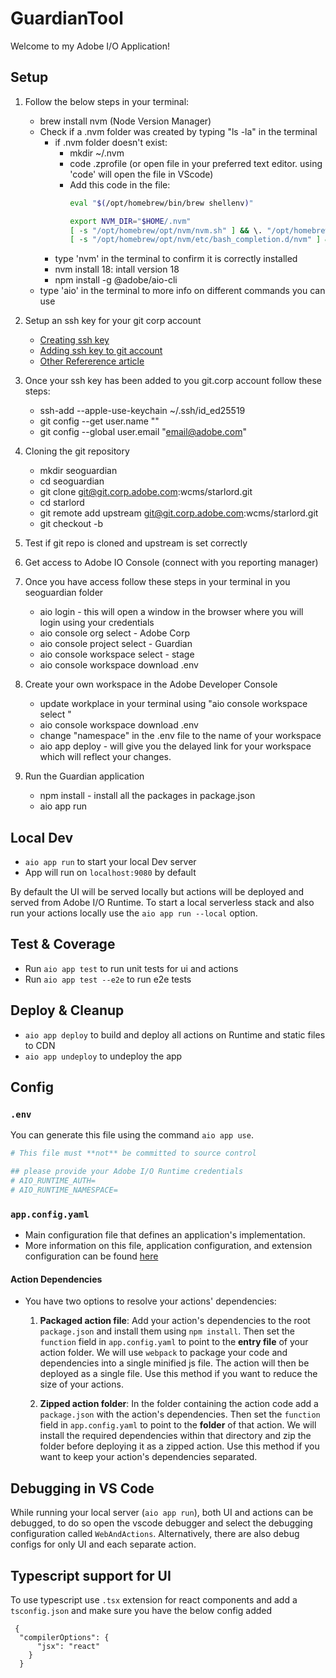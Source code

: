# GuardianTool

Welcome to my Adobe I/O Application!

## Setup

1. Follow the below steps in your terminal:
   * brew install nvm (Node Version Manager)
   * Check if a .nvm folder was created by typing "ls -la" in the terminal
     - if .nvm folder doesn't exist:
       * mkdir ~/.nvm
       * code .zprofile (or open file in your preferred text editor. using 'code' will open the file in VScode)
       * Add this code in the file:
         ```bash
         eval "$(/opt/homebrew/bin/brew shellenv)"
  
         export NVM_DIR="$HOME/.nvm"
         [ -s "/opt/homebrew/opt/nvm/nvm.sh" ] && \. "/opt/homebrew/opt/nvm/nvm.sh" # This loads nvm
         [ -s "/opt/homebrew/opt/nvm/etc/bash_completion.d/nvm" ] && \. "/opt/homebrew/opt/nvm/etc/bash_completion.d/nvm" # This loads nvm bash_completion      
         ```
     - type 'nvm' in the terminal to confirm it is correctly installed
     - nvm install 18: intall version 18
     - npm install -g @adobe/aio-cli
   * type 'aio' in the terminal to more info on different commands you can use
   
2. Setup an ssh key for your git corp account
   * [Creating ssh key](https://docs.github.com/en/authentication/connecting-to-github-with-ssh/generating-a-new-ssh-key-and-adding-it-to-the-ssh-agent)
   * [Adding ssh key to git account](https://docs.github.com/en/authentication/connecting-to-github-with-ssh/adding-a-new-ssh-key-to-your-github-account)
   * [Other Refererence article](https://docs.github.com/en/authentication/connecting-to-github-with-ssh/adding-a-new-ssh-key-to-your-github-account)
  
3. Once your ssh key has been added to you git.corp account follow these steps:
   * ssh-add --apple-use-keychain ~/.ssh/id_ed25519
   * git config --get user.name "<username>"
   * git config --global user.email "<email@adobe.com>"
  
4. Cloning the git repository
   * mkdir seoguardian
   * cd seoguardian
   * git clone git@git.corp.adobe.com:wcms/starlord.git
   * cd starlord
   * git remote add upstream git@git.corp.adobe.com:wcms/starlord.git
   * git checkout -b <branchname>

5. Test if git repo is cloned and upstream is set correctly

6. Get access to Adobe IO Console (connect with you reporting manager)

7. Once you have access follow these steps in your terminal in you seoguardian folder
   * aio login - this will open a window in the browser where you will login using your credentials
   * aio console org select - Adobe Corp
   * aio console project select - Guardian
   * aio console workspace select - stage
   * aio console workspace download .env
  
8. Create your own workspace in the Adobe Developer Console
   * update workplace in your terminal using "aio console workspace select <yourworkspace>"
   * aio console workspace download .env
   * change "namespace" in the .env file to the name of your workspace
   * aio app deploy - will give you the delayed link for your workspace which will reflect your changes.

9. Run the Guardian application
    * npm install - install all the packages in package.json
    * aio app run

## Local Dev

- `aio app run` to start your local Dev server
- App will run on `localhost:9080` by default

By default the UI will be served locally but actions will be deployed and served from Adobe I/O Runtime. To start a
local serverless stack and also run your actions locally use the `aio app run --local` option.

## Test & Coverage

- Run `aio app test` to run unit tests for ui and actions
- Run `aio app test --e2e` to run e2e tests

## Deploy & Cleanup

- `aio app deploy` to build and deploy all actions on Runtime and static files to CDN
- `aio app undeploy` to undeploy the app

## Config

### `.env`

You can generate this file using the command `aio app use`. 

```bash
# This file must **not** be committed to source control

## please provide your Adobe I/O Runtime credentials
# AIO_RUNTIME_AUTH=
# AIO_RUNTIME_NAMESPACE=
```

### `app.config.yaml`

- Main configuration file that defines an application's implementation. 
- More information on this file, application configuration, and extension configuration 
  can be found [here](https://developer.adobe.com/app-builder/docs/guides/appbuilder-configuration/#appconfigyaml)

#### Action Dependencies

- You have two options to resolve your actions' dependencies:

  1. **Packaged action file**: Add your action's dependencies to the root
   `package.json` and install them using `npm install`. Then set the `function`
   field in `app.config.yaml` to point to the **entry file** of your action
   folder. We will use `webpack` to package your code and dependencies into a
   single minified js file. The action will then be deployed as a single file.
   Use this method if you want to reduce the size of your actions.

  2. **Zipped action folder**: In the folder containing the action code add a
     `package.json` with the action's dependencies. Then set the `function`
     field in `app.config.yaml` to point to the **folder** of that action. We will
     install the required dependencies within that directory and zip the folder
     before deploying it as a zipped action. Use this method if you want to keep
     your action's dependencies separated.

## Debugging in VS Code

While running your local server (`aio app run`), both UI and actions can be debugged, to do so open the vscode debugger
and select the debugging configuration called `WebAndActions`.
Alternatively, there are also debug configs for only UI and each separate action.

## Typescript support for UI

To use typescript use `.tsx` extension for react components and add a `tsconfig.json` 
and make sure you have the below config added
```
 {
  "compilerOptions": {
      "jsx": "react"
    }
  } 
```
